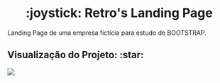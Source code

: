 <h1 align="center"> :joystick: Retro's Landing Page </h1>
<p align="justify"> Landing Page de uma empresa fictícia para estudo de BOOTSTRAP. </p>

<h2> Visualização do Projeto: :star: </h2>
<img src="https://media4.giphy.com/media/8PGOg7rrZdmG5bxtd5/giphy.gif" />
